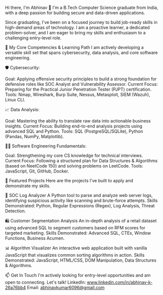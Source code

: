 Hi there, I'm Abhinav 👋
I'm a B.Tech Computer Science graduate from India, with a deep passion for building secure and data-driven applications.

Since graduating, I've been on a focused journey to build job-ready skills in high-demand areas of technology. I am a proactive learner, a dedicated problem-solver, and I am eager to bring my skills and enthusiasm to a challenging entry-level role.

🎯 My Core Competencies & Learning Path
I am actively developing a versatile skill set that spans cybersecurity, data analysis, and core software engineering.

🛡️ Cybersecurity:

Goal: Applying offensive security principles to build a strong foundation for defensive roles like SOC Analyst and Vulnerability Assessor.
Current Focus: Preparing for the Practical Junior Penetration Tester (PJPT) certification.
Tools: Nmap, Wireshark, Burp Suite, Nessus, Metasploit, SIEM (Wazuh), Linux CLI.

📈 Data Analysis:

Goal: Mastering the ability to translate raw data into actionable business insights.
Current Focus: Building end-to-end analysis projects using advanced SQL and Python.
Tools: SQL (PostgreSQL/SQLite), Python (Pandas, NumPy, Matplotlib).

👨‍💻 Software Engineering Fundamentals:

Goal: Strengthening my core CS knowledge for technical interviews.
Current Focus: Following a structured plan for Data Structures & Algorithms (based on NeetCode 150) and solving problems on LeetCode.
Tools: JavaScript, Git, GitHub, Docker.

🚀 Featured Projects
Here are the projects I've built to apply and demonstrate my skills.

📄 SOC Log Analyzer
A Python tool to parse and analyze web server logs, identifying suspicious activity like scanning and brute-force attempts.
Skills Demonstrated: Python, Regular Expressions (Regex), Log Analysis, Threat Detection.

🛍️ Customer Segmentation Analysis
An in-depth analysis of a retail dataset using advanced SQL to segment customers based on RFM scores for targeted marketing.
Skills Demonstrated: Advanced SQL, CTEs, Window Functions, Business Acumen.

📊 Algorithm Visualizer
An interactive web application built with vanilla JavaScript that visualizes common sorting algorithms in action.
Skills Demonstrated: JavaScript, HTML/CSS, DOM Manipulation, Data Structures & Algorithms.

📫 Get In Touch
I'm actively looking for entry-level opportunities and am open to connecting. Let's talk!
LinkedIn: www.linkedin.com/in/abhinav-k-26a76bb4
Email: abhinavkumar6096@gmail.com
